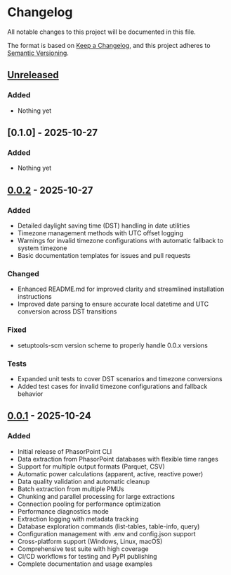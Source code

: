 # Changelog

All notable changes to this project will be documented in this file.

The format is based on [Keep a Changelog](https://keepachangelog.com/en/1.0.0/),
and this project adheres to [Semantic Versioning](https://semver.org/spec/v2.0.0.html).

## [Unreleased]

### Added
- Nothing yet

## [0.1.0] - 2025-10-27

### Added
- Nothing yet

## [0.0.2] - 2025-10-27

### Added
- Detailed daylight saving time (DST) handling in date utilities
- Timezone management methods with UTC offset logging
- Warnings for invalid timezone configurations with automatic fallback to system timezone
- Basic documentation templates for issues and pull requests

### Changed
- Enhanced README.md for improved clarity and streamlined installation instructions
- Improved date parsing to ensure accurate local datetime and UTC conversion across DST transitions

### Fixed
- setuptools-scm version scheme to properly handle 0.0.x versions

### Tests
- Expanded unit tests to cover DST scenarios and timezone conversions
- Added test cases for invalid timezone configurations and fallback behavior

## [0.0.1] - 2025-10-24

### Added
- Initial release of PhasorPoint CLI
- Data extraction from PhasorPoint databases with flexible time ranges
- Support for multiple output formats (Parquet, CSV)
- Automatic power calculations (apparent, active, reactive power)
- Data quality validation and automatic cleanup
- Batch extraction from multiple PMUs
- Chunking and parallel processing for large extractions
- Connection pooling for performance optimization
- Performance diagnostics mode
- Extraction logging with metadata tracking
- Database exploration commands (list-tables, table-info, query)
- Configuration management with .env and config.json support
- Cross-platform support (Windows, Linux, macOS)
- Comprehensive test suite with high coverage
- CI/CD workflows for testing and PyPI publishing
- Complete documentation and usage examples

[Unreleased]: https://github.com/energinet-ti/phasor-point-cli/compare/v0.0.2...HEAD
[0.0.2]: https://github.com/energinet-ti/phasor-point-cli/compare/v0.0.1...v0.0.2
[0.0.1]: https://github.com/energinet-ti/phasor-point-cli/releases/tag/v0.0.1

